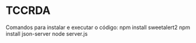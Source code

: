 # TCCRDA
Comandos para instalar e executar o código:
npm install sweetalert2
npm install json-server
node server.js
